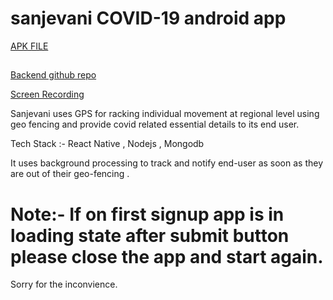 # sanjevani COVID-19 android app
 [APK FILE](https://drive.google.com/file/d/1TYjH2aJQTASAgYWEM1-2zVlGxZ0pTyCX/view?usp=sharing)
##
[Backend github repo](https://github.com/ravithesun02/server-sanjevani)

[Screen Recording](https://drive.google.com/file/d/1prYBTsuQjbnWvAVCeCaG6wVB6bs7aXUu/view?usp=sharing)

Sanjevani uses GPS for racking individual movement at regional level using geo fencing and provide covid related essential details to its end user.

Tech Stack :- React Native , Nodejs , Mongodb 

It uses background processing to track and notify end-user as soon as they are out of their geo-fencing . 

# Note:- If on first signup app is in loading state after submit button please close the app and start again.
Sorry for the inconvience.

